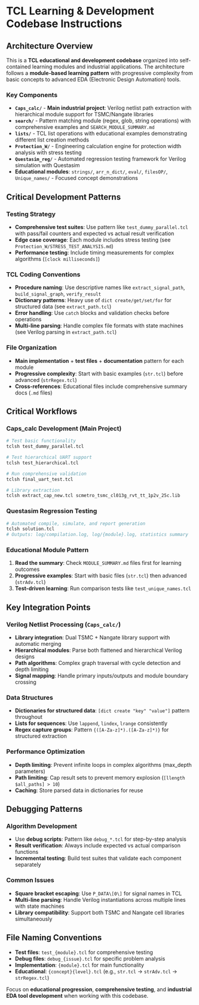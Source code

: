 # TCL Learning & Development Codebase Instructions

## Architecture Overview

This is a **TCL educational and development codebase** organized into self-contained learning modules and industrial applications. The architecture follows a **module-based learning pattern** with progressive complexity from basic concepts to advanced EDA (Electronic Design Automation) tools.

### Key Components

- **`Caps_calc/`** - **Main industrial project**: Verilog netlist path extraction with hierarchical module support for TSMC/Nangate libraries
- **`search/`** - Pattern matching module (regex, glob, string operations) with comprehensive examples and `SEARCH_MODULE_SUMMARY.md`  
- **`lists/`** - TCL list operations with educational examples demonstrating different list creation methods
- **`Protection_W/`** - Engineering calculation engine for protection width analysis with stress testing
- **`Questasim_reg/`** - Automated regression testing framework for Verilog simulation with Questasim
- **Educational modules**: `strings/`, `arr_n_dict/`, `eval/`, `filesOP/`, `Unique_names/` - Focused concept demonstrations

## Critical Development Patterns

### Testing Strategy
- **Comprehensive test suites**: Use pattern like `test_dummy_parallel.tcl` with pass/fail counters and expected vs actual result verification
- **Edge case coverage**: Each module includes stress testing (see `Protection_W/STRESS_TEST_ANALYSIS.md`)
- **Performance testing**: Include timing measurements for complex algorithms (`[clock milliseconds]`)

### TCL Coding Conventions
- **Procedure naming**: Use descriptive names like `extract_signal_path`, `build_signal_graph`, `verify_result`
- **Dictionary patterns**: Heavy use of `dict create/get/set/for` for structured data (see `extract_path.tcl`)
- **Error handling**: Use `catch` blocks and validation checks before operations
- **Multi-line parsing**: Handle complex file formats with state machines (see Verilog parsing in `extract_path.tcl`)

### File Organization
- **Main implementation** + **test files** + **documentation** pattern for each module
- **Progressive complexity**: Start with basic examples (`str.tcl`) before advanced (`strRegex.tcl`)
- **Cross-references**: Educational files include comprehensive summary docs (`.md` files)

## Critical Workflows

### Caps_calc Development (Main Project)
```bash
# Test basic functionality
tclsh test_dummy_parallel.tcl

# Test hierarchical UART support
tclsh test_hierarchical.tcl

# Run comprehensive validation
tclsh final_uart_test.tcl

# Library extraction
tclsh extract_cap_new.tcl scmetro_tsmc_cl013g_rvt_tt_1p2v_25c.lib
```

### Questasim Regression Testing
```bash
# Automated compile, simulate, and report generation
tclsh solution.tcl
# Outputs: log/compilation.log, log/{module}.log, statistics summary
```

### Educational Module Pattern
1. **Read the summary**: Check `MODULE_SUMMARY.md` files first for learning outcomes
2. **Progressive examples**: Start with basic files (`str.tcl`) then advanced (`strAdv.tcl`)
3. **Test-driven learning**: Run comparison tests like `test_unique_names.tcl`

## Key Integration Points

### Verilog Netlist Processing (`Caps_calc/`)
- **Library integration**: Dual TSMC + Nangate library support with automatic merging
- **Hierarchical modules**: Parse both flattened and hierarchical Verilog designs
- **Path algorithms**: Complex graph traversal with cycle detection and depth limiting
- **Signal mapping**: Handle primary inputs/outputs and module boundary crossing

### Data Structures
- **Dictionaries for structured data**: `[dict create "key" "value"]` pattern throughout
- **Lists for sequences**: Use `lappend`, `lindex`, `lrange` consistently  
- **Regex capture groups**: Pattern `{([A-Za-z]*).([A-Za-z]*)}` for structured extraction

### Performance Optimization
- **Depth limiting**: Prevent infinite loops in complex algorithms (max_depth parameters)
- **Path limiting**: Cap result sets to prevent memory explosion (`[llength $all_paths] > 10`)
- **Caching**: Store parsed data in dictionaries for reuse

## Debugging Patterns

### Algorithm Development
- Use **debug scripts**: Pattern like `debug_*.tcl` for step-by-step analysis
- **Result verification**: Always include expected vs actual comparison functions
- **Incremental testing**: Build test suites that validate each component separately

### Common Issues
- **Square bracket escaping**: Use `P_DATA\[0\]` for signal names in TCL
- **Multi-line parsing**: Handle Verilog instantiations across multiple lines with state machines
- **Library compatibility**: Support both TSMC and Nangate cell libraries simultaneously

## File Naming Conventions
- **Test files**: `test_{module}.tcl` for comprehensive testing
- **Debug files**: `debug_{issue}.tcl` for specific problem analysis  
- **Implementation**: `{module}.tcl` for main functionality
- **Educational**: `{concept}{level}.tcl` (e.g., `str.tcl` → `strAdv.tcl` → `strRegex.tcl`)

Focus on **educational progression**, **comprehensive testing**, and **industrial EDA tool development** when working with this codebase.
